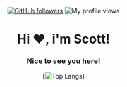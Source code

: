 <div align="center">
  
[![GitHub followers](https://img.shields.io/github/followers/xshequ?logo=github&style=for-the-badge&logoColor=white)](https://github.com/xshequ)
![My profile views](https://komarev.com/ghpvc/?username=xshequ)

<h1>Hi ❤️, i'm Scott!</h1>
<h3>Nice to see you here!</h3>
  
[![Top Langs](https://github-readme-stats.vercel.app/api/top-langs/?username=xshequ&&langs_count=3&bg_color=10,e86444,904e95&text_color=FFFFFF&icon_color=FFFFFF&title_color=FFFFFF&count_private=false)]
  
</div>
